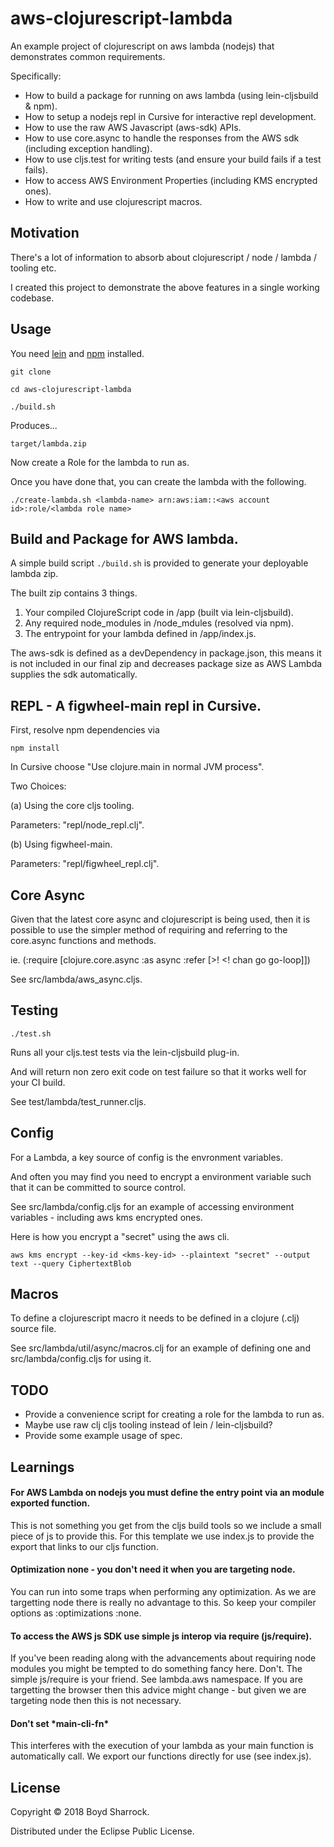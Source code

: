 # aws-clojurescript-lambda

An example project of clojurescript on aws lambda (nodejs) that demonstrates common requirements.

Specifically:

- How to build a package for running on aws lambda (using lein-cljsbuild & npm).
- How to setup a nodejs repl in Cursive for interactive repl development.
- How to use the raw AWS Javascript (aws-sdk) APIs.
- How to use core.async to handle the responses from the AWS sdk (including exception handling).
- How to use cljs.test for writing tests (and ensure your build fails if a test fails).
- How to access AWS Environment Properties (including KMS encrypted ones).
- How to write and use clojurescript macros.

## Motivation

There's a lot of information to absorb about clojurescript / node / lambda / tooling etc.

I created this project to demonstrate the above features in a single working codebase.

## Usage

You need [lein](https://leiningen.org/) and [npm](https://www.npmjs.com/) installed.

```
git clone

cd aws-clojurescript-lambda

./build.sh
```

Produces... 

```
target/lambda.zip
```

Now create a Role for the lambda to run as.

Once you have done that, you can create the lambda with the following.

```
./create-lambda.sh <lambda-name> arn:aws:iam::<aws account id>:role/<lambda role name>
```

## Build and Package for AWS lambda.

A simple build script ```./build.sh``` is provided to generate your deployable lambda zip.

The built zip contains 3 things.

1. Your compiled ClojureScript code in /app (built via lein-cljsbuild).
2. Any required node_modules in /node_mdules (resolved via npm).
3. The entrypoint for your lambda defined in /app/index.js.

The aws-sdk is defined as a devDependency in package.json, this means it is not included
in our final zip and decreases package size as AWS Lambda supplies the sdk automatically.


## REPL - A figwheel-main repl in Cursive.

First, resolve npm dependencies via

```npm install```

In Cursive choose "Use clojure.main in normal JVM process".

Two Choices:

(a) Using the core cljs tooling.

Parameters: "repl/node_repl.clj".

(b) Using figwheel-main.

Parameters: "repl/figwheel_repl.clj".


## Core Async

Given that the latest core async and clojurescript is being used, then it is possible to
use the simpler method of requiring and referring to the core.async functions and methods.

ie. (:require [clojure.core.async :as async :refer [>! <! chan go go-loop]])

See src/lambda/aws_async.cljs.

## Testing

```./test.sh```

Runs all your cljs.test tests via the lein-cljsbuild plug-in.

And will return non zero exit code on test failure so that it works well for your CI build.

See test/lambda/test_runner.cljs.

## Config

For a Lambda, a key source of config is the envronment variables.

And often you may find you need to encrypt a environment variable such that it can be committed to source control.

See src/lambda/config.cljs for an example of accessing environment variables - including aws kms encrypted ones.

Here is how you encrypt a "secret" using the aws cli.

```
aws kms encrypt --key-id <kms-key-id> --plaintext "secret" --output text --query CiphertextBlob
```

## Macros

To define a clojurescript macro it needs to be defined in a clojure (.clj) source file.

See src/lambda/util/async/macros.clj for an example of defining one and src/lambda/config.cljs for using it.


## TODO

- Provide a convenience script for creating a role for the lambda to run as.
- Maybe use raw clj cljs tooling instead of lein / lein-cljsbuild?
- Provide some example usage of spec.

## Learnings

#### For AWS Lambda on nodejs you must define the entry point via an module exported function.

This is not something you get from the cljs build tools so we include a small piece of js to provide this. 
For this template we use index.js to provide the export that links to our cljs function.

#### Optimization none - you don't need it when you are targeting node.

You can run into some traps when performing any optimization. As we are targetting node there is 
really no advantage to this. So keep your compiler options as :optimizations :none.

#### To access the AWS js SDK use simple js interop via require (js/require).

If you've been reading along with the advancements about requiring node modules you might be tempted
to do something fancy here.  Don't. The simple js/require is your friend. See lambda.aws namespace.
If you are targetting the browser then this advice might change - but given we are targeting node
then this is not necessary.

#### Don't set \*main-cli-fn\* 

This interferes with the execution of your lambda as your main function is automatically call.
We export our functions directly for use (see index.js).


## License

Copyright © 2018 Boyd Sharrock.

Distributed under the Eclipse Public License.

